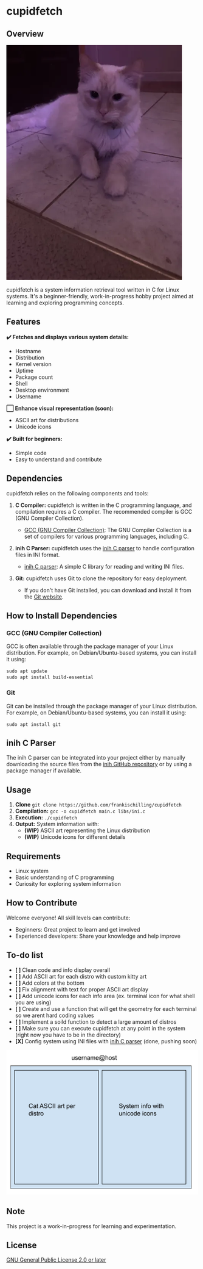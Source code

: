 # cupidfetch

## Overview

![cupid](images/cupid.png)

cupidfetch is a system information retrieval tool written in C for Linux systems. It's a beginner-friendly, work-in-progress hobby project aimed at learning and exploring programming concepts.

## Features

**✔️ Fetches and displays various system details:**

* Hostname
* Distribution
* Kernel version
* Uptime
* Package count
* Shell
* Desktop environment
* Username

**⬜ Enhance visual representation (soon):**

* ASCII art for distributions
* Unicode icons

**✔️ Built for beginners:**

* Simple code
* Easy to understand and contribute

## Dependencies

cupidfetch relies on the following components and tools:

1. **C Compiler:** cupidfetch is written in the C programming language, and compilation requires a C compiler. The recommended compiler is GCC (GNU Compiler Collection).

   - [GCC (GNU Compiler Collection)](https://gcc.gnu.org/): The GNU Compiler Collection is a set of compilers for various programming languages, including C.

2. **inih C Parser:** cupidfetch uses the [inih C parser](https://github.com/benhoyt/inih) to handle configuration files in INI format.

   - [inih C parser](https://github.com/benhoyt/inih): A simple C library for reading and writing INI files.
     
3. **Git:** cupidfetch uses Git to clone the repository for easy deployment.
   
   - If you don't have Git installed, you can download and install it from the [Git website](https://git-scm.com).

## How to Install Dependencies

### GCC (GNU Compiler Collection)

GCC is often available through the package manager of your Linux distribution. For example, on Debian/Ubuntu-based systems, you can install it using:

```
sudo apt update
sudo apt install build-essential
```

### Git

Git can be installed through the package manager of your Linux distribution. For example, on Debian/Ubuntu-based systems, you can install it using:

```
sudo apt install git 
```

## inih C Parser

The inih C parser can be integrated into your project either by manually downloading the source files from the [inih GitHub repository](https://github.com/benhoyt/inih) or by using a package manager if available.

## Usage
1. **Clone** `git clone https://github.com/frankischilling/cupidfetch`
2. **Compilation:** `gcc -o cupidfetch main.c libs/ini.c`
3. **Execution:** `./cupidfetch`
4. **Output:** System information with:
    * **(WIP)** ASCII art representing the Linux distribution
    * **(WIP)** Unicode icons for different details

## Requirements

* Linux system
* Basic understanding of C programming
* Curiosity for exploring system information

## How to Contribute

Welcome everyone! All skill levels can contribute:

* Beginners: Great project to learn and get involved
* Experienced developers: Share your knowledge and help improve

## To-do list

* **[ ]** Clean code and info display overall
* **[ ]** Add ASCII art for each distro with custom kitty art
* **[ ]** Add colors at the bottom
* **[ ]** Fix alignment with text for proper ASCII art display
* **[ ]** Add unicode icons for each info area (ex. terminal icon for what shell you are using)
* **[ ]** Create and use a function that will get the geometry for each terminal so we arent hard coding values
* **[ ]** Implement a soild function to detect a large amount of distros
* **[ ]** Make sure you can execute cupidfetch at any point in the system (right now you have to be in the directory)
* **[X]** Config system using INI files with [inih C parser](https://github.com/benhoyt/inih) (done, pushing soon)

![Intended UI](images/ui.png)

## Note

This project is a work-in-progress for learning and experimentation.

## License

[GNU General Public License 2.0 or later](https://www.gnu.org/licenses/old-licenses/gpl-2.0-standalone.html)
